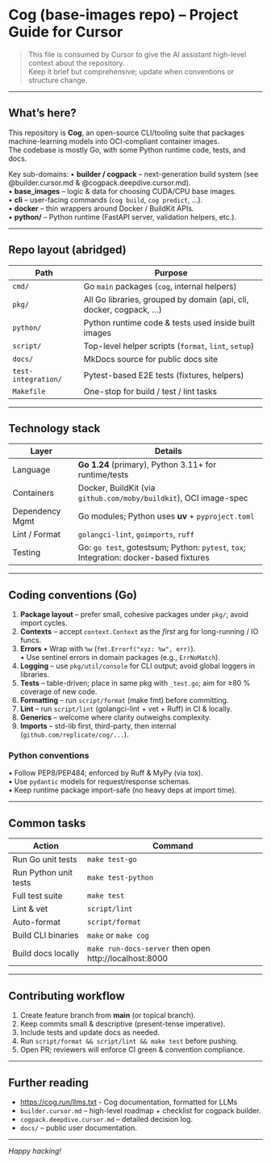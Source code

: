 # Cog (base-images repo) – Project Guide for Cursor

> This file is consumed by Cursor to give the AI assistant high-level context about the repository.  
> Keep it brief but comprehensive; update when conventions or structure change.

---

## What’s here?
This repository is **Cog**, an open-source CLI/tooling suite that packages machine-learning models into OCI-compliant container images.  
The codebase is mostly Go, with some Python runtime code, tests, and docs.

Key sub-domains:
• **builder / cogpack** – next-generation build system (see @builder.cursor.md & @cogpack.deepdive.cursor.md).  
• **base_images** – logic & data for choosing CUDA/CPU base images.  
• **cli** – user-facing commands (`cog build`, `cog predict`, …).  
• **docker** – thin wrappers around Docker / BuildKit APIs.  
• **python/** – Python runtime (FastAPI server, validation helpers, etc.).

---

## Repo layout (abridged)
| Path | Purpose |
|------|---------|
| `cmd/` | Go `main` packages (`cog`, internal helpers) |
| `pkg/` | All Go libraries, grouped by domain (api, cli, docker, cogpack, …) |
| `python/` | Python runtime code & tests used inside built images |
| `script/` | Top-level helper scripts (`format`, `lint`, `setup`) |
| `docs/` | MkDocs source for public docs site |
| `test-integration/` | Pytest-based E2E tests (fixtures, helpers) |
| `Makefile` | One-stop for build / test / lint tasks |

---

## Technology stack
| Layer | Details |
|-------|---------|
| Language | **Go 1.24** (primary), Python 3.11+ for runtime/tests |
| Containers | Docker, BuildKit (via `github.com/moby/buildkit`), OCI image-spec |
| Dependency Mgmt | Go modules; Python uses **uv** + `pyproject.toml` |
| Lint / Format | `golangci-lint`, `goimports`, `ruff` |
| Testing | Go: `go test`, gotestsum; Python: `pytest`, `tox`; Integration: docker-based fixtures |

---

## Coding conventions (Go)
1. **Package layout** – prefer small, cohesive packages under `pkg/`; avoid import cycles.
2. **Contexts** – accept `context.Context` as the *first* arg for long-running / IO funcs.
3. **Errors**
   • Wrap with `%w` (`fmt.Errorf("xyz: %w", err)`).  
   • Use sentinel errors in domain packages (e.g., `ErrNoMatch`).
4. **Logging** – use `pkg/util/console` for CLI output; avoid global loggers in libraries.
5. **Tests** – table-driven; place in same pkg with `_test.go`; aim for ≥80 % coverage of new code.
6. **Formatting** – run `script/format` (make fmt) before committing.
7. **Lint** – run `script/lint` (golangci-lint + vet + Ruff) in CI & locally.
8. **Generics** – welcome where clarity outweighs complexity.
9. **Imports** – std-lib first, third-party, then internal (`github.com/replicate/cog/...`).

### Python conventions
• Follow PEP8/PEP484; enforced by Ruff & MyPy (via tox).  
• Use `pydantic` models for request/response schemas.  
• Keep runtime package import-safe (no heavy deps at import time).

---

## Common tasks
| Action | Command |
|--------|---------|
| Run Go unit tests | `make test-go` |
| Run Python unit tests | `make test-python` |
| Full test suite | `make test` |
| Lint & vet | `script/lint` |
| Auto-format | `script/format` |
| Build CLI binaries | `make` or `make cog` |
| Build docs locally | `make run-docs-server` then open http://localhost:8000 |

---

## Contributing workflow
1. Create feature branch from **main** (or topical branch).  
2. Keep commits small & descriptive (present-tense imperative).  
3. Include tests and update docs as needed.  
4. Run `script/format && script/lint && make test` before pushing.  
5. Open PR; reviewers will enforce CI green & convention compliance.

---

## Further reading
- https://cog.run/llms.txt - Cog documentation, formatted for LLMs
- `builder.cursor.md` – high-level roadmap + checklist for cogpack builder.  
- `cogpack.deepdive.cursor.md` – detailed decision log.  
- `docs/` – public user documentation.

---
*Happy hacking!* 
